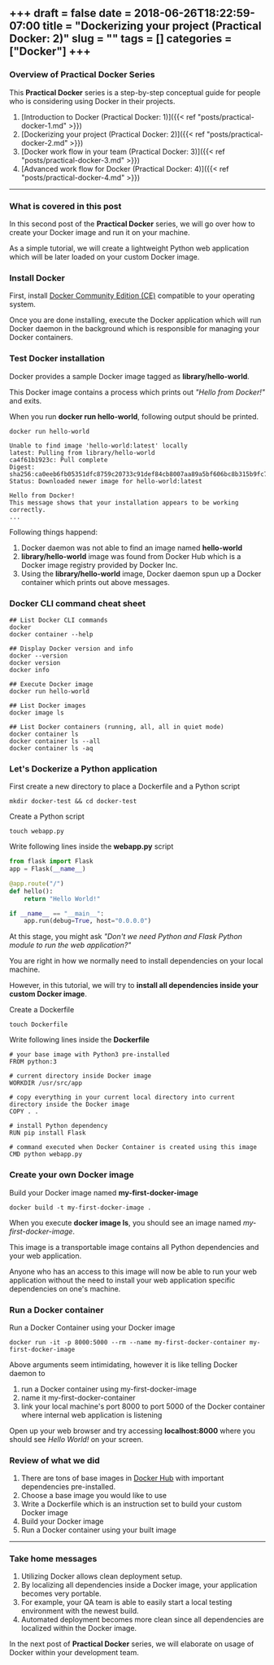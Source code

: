 +++ 
draft = false
date = 2018-06-26T18:22:59-07:00
title = "Dockerizing your project (Practical Docker: 2)"
slug = "" 
tags = []
categories = ["Docker"]
+++
---
### Overview of Practical Docker Series
This **Practical Docker** series is a step-by-step conceptual guide for people who is considering using Docker in their projects.

1. [Introduction to Docker (Practical Docker: 1)]({{< ref "posts/practical-docker-1.md" >}})
2. [Dockerizing your project (Practical Docker: 2)]({{< ref "posts/practical-docker-2.md" >}})
3. [Docker work flow in your team (Practical Docker: 3)]({{< ref "posts/practical-docker-3.md" >}})
4. [Advanced work flow for Docker (Practical Docker: 4)]({{< ref "posts/practical-docker-4.md" >}})

---
### What is covered in this post
In this second post of the **Practical Docker** series, we will go over how to create your Docker image and run it on your machine.

As a simple tutorial, we will create a lightweight Python web application which will be later loaded on your custom Docker image. 

### Install Docker
First, install [Docker Community Edition (CE)](https://docs.docker.com/install/) compatible to your operating system.

Once you are done installing, execute the Docker application which will run Docker daemon in the background which is responsible for managing your Docker containers.

### Test Docker installation
Docker provides a sample Docker image tagged as **library/hello-world**.

This Docker image contains a process which prints out *"Hello from Docker!"* and exits.

When you run **docker run hello-world**, following output should be printed.

```
docker run hello-world

Unable to find image 'hello-world:latest' locally
latest: Pulling from library/hello-world
ca4f61b1923c: Pull complete
Digest: sha256:ca0eeb6fb05351dfc8759c20733c91def84cb8007aa89a5bf606bc8b315b9fc7
Status: Downloaded newer image for hello-world:latest

Hello from Docker!
This message shows that your installation appears to be working correctly.
...
```

Following things happend:

1. Docker daemon was not able to find an image named **hello-world**
2. **library/hello-world** image was found from Docker Hub which is a Docker image registry provided by Docker Inc.
3. Using the **library/hello-world** image, Docker daemon spun up a Docker container which prints out above messages.

### Docker CLI command cheat sheet
```
## List Docker CLI commands
docker
docker container --help

## Display Docker version and info
docker --version
docker version
docker info

## Execute Docker image
docker run hello-world

## List Docker images
docker image ls

## List Docker containers (running, all, all in quiet mode)
docker container ls
docker container ls --all
docker container ls -aq
```

### Let's Dockerize a Python application
First create a new directory to place a Dockerfile and a Python script

```
mkdir docker-test && cd docker-test
```

Create a Python script
```
touch webapp.py
```

Write following lines inside the **webapp.py** script
``` python
from flask import Flask
app = Flask(__name__)

@app.route("/")
def hello():
    return "Hello World!"

if __name__ == "__main__":
    app.run(debug=True, host="0.0.0.0")
```

At this stage, you might ask *"Don't we need Python and Flask Python module to run the web application?"*

You are right in how we normally need to install dependencies on your local machine.

However, in this tutorial, we will try to **install all dependencies inside your custom Docker image**.

Create a Dockerfile
```
touch Dockerfile
```

Write following lines inside the **Dockerfile**
```docker
# your base image with Python3 pre-installed
FROM python:3

# current directory inside Docker image
WORKDIR /usr/src/app

# copy everything in your current local directory into current directory inside the Docker image
COPY . .

# install Python dependency
RUN pip install Flask

# command executed when Docker Container is created using this image
CMD python webapp.py
```

### Create your own Docker image

Build your Docker image named **my-first-docker-image**
```
docker build -t my-first-docker-image .
```

When you execute **docker image ls**, you should see an image named *my-first-docker-image*.

This image is a transportable image contains all Python dependencies and your web application.

Anyone who has an access to this image will now be able to run your web application without the need to install your web application specific dependencies on one's machine.

### Run a Docker container
Run a Docker Container using your Docker image
```
docker run -it -p 8000:5000 --rm --name my-first-docker-container my-first-docker-image
```

Above arguments seem intimidating, however it is like telling Docker daemon to 

1. run a Docker container using my-first-docker-image
2. name it my-first-docker-container
3. link your local machine's port 8000 to port 5000 of the Docker container where internal web application is listening

Open up your web browser and try accessing **localhost:8000** where you should see *Hello World!* on your screen.

### Review of what we did
1. There are tons of base images in [Docker Hub](https://hub.docker.com/explore/) with important dependencies pre-installed.
2. Choose a base image you would like to use
3. Write a Dockerfile which is an instruction set to build your custom Docker image
4. Build your Docker image
5. Run a Docker container using your built image

---
### Take home messages
1. Utilizing Docker allows clean deployment setup. 
2. By localizing all dependencies inside a Docker image, your application becomes very portable.
3. For example, your QA team is able to easily start a local testing environment with the newest build.
4. Automated deployment becomes more clean since all dependencies are localized within the Docker image.

In the next post of **Practical Docker** series, we will elaborate on usage of Docker within your development team.